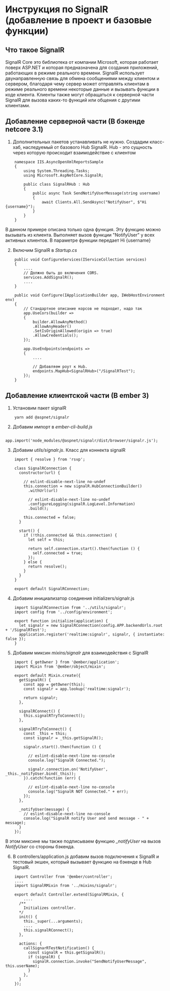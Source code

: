 # Инструкция по SignalR (добавление в проект и базовые функции)

## Что такое SignalR

SignalR Core это библиотека от компании Microsoft, которая работает поверх ASP.NET и которая предназначена для создания приложений, работающих в режиме реального времени. SignalR использует двунаправленную связь для обмена сообщениями между клиентом и сервером, благодаря чему сервер может отправлять клиентам в режиме реального времени некоторые данные и вызывать функции в коде клиента. Клиенты также могут обращаться к серверной части SignalR для вызова каких-то функций или общения с другими клиентами.

## Добавление серверной части (В бэкенде netcore 3.1)

1) Дополнительных пакетов устанавливать не нужно. Создадим класс-хаб, наследуемый от базового Hub SignalR. Hub - это сущность через которую происходит взаимодействие с клиентом
```
    namespace IIS.AsyncOpenXmlReportsSample
    {
        using System.Threading.Tasks;
        using Microsoft.AspNetCore.SignalR;
    
    	public class SignalRHub : Hub
        {
            public async Task SendNotifyUserMessage(string username)
            {
                await Clients.All.SendAsync("NotifyUser", $"Hi {username}");
            }
        }
    }
```

В данном примере описана только одна функция. Эту функцию можно вызывать из клиента. Выполняет вызов функции "NotifyUser" у всех активных клиентов. В параметре функции передает Hi {username}

2) Включим SignalR в *Startup.cs*

```
    public void ConfigureServices(IServiceCollection services)
    {
    	....
    	// Должно быть до включения CORS.
    	services.AddSignalR();
    	....
    }
    
    public void Configure(IApplicationBuilder app, IWebHostEnvironment env)
    {
    	// Стандартное описание корсов не подходит, надо так
    	app.UseCors(builder =>
    	{
    		builder.AllowAnyMethod()
    		.AllowAnyHeader()
    		.SetIsOriginAllowed(origin => true)
    		.AllowCredentials();
    	});
    
    	app.UseEndpoints(endpoints =>
    	{
    		....
    
    		// Добавляем роут к Hub.
    		endpoints.MapHub<SignalRHub>("/SignalRTest");
    	});
    }
```

## Добавление клиентской части (В ember 3)

1) Установим пакет signalR

```
    yarn add @aspnet/signalr
```

2) Добавим импорт в *ember-cli-build.js*

```
      app.import('node_modules/@aspnet/signalr/dist/browser/signalr.js');
```

3) Добавим *utils/signalr.js*. Класс для коннекта signalR

```
    import { resolve } from 'rsvp';
    
    class SignalRConnection {
      constructor(url) {
    
        // eslint-disable-next-line no-undef
        this.connection = new signalR.HubConnectionBuilder()
          .withUrl(url)
    
          // eslint-disable-next-line no-undef
          .configureLogging(signalR.LogLevel.Information)
          .build();
    
        this.connected = false;
      }
    
      start() {
        if (!this.connected && this.connection) {
          let self = this;
    
          return self.connection.start().then(function () {
            self.connected = true;
          });
        } else {
          return resolve();
        }
      }
    }
    
    export default SignalRConnection;
```

4) Добавим инициализатор соедиения initializers/signalr.js

```
    import SignalRConnection from '../utils/signalr';
    import config from '../config/environment';
    
    export function initialize(application) {
      let signalr = new SignalRConnection(config.APP.backendUrls.root + '/SignalRTest');
      application.register('realtime:signalr', signalr, { instantiate: false });
    }
```

5) Добавим миксин *mixins/signalr* для взаимодействия с SignalR

```
    import { getOwner } from '@ember/application';
    import Mixin from '@ember/object/mixin';
    
    export default Mixin.create({
      getSignalR() {
        const app = getOwner(this);
        const signalr = app.lookup('realtime:signalr');
    
        return signalr;
      },
      
      signalRConnect() {
        this.signalRTryToConnect();
      },
    
      signalRTryToConnect() {
        const _this = this;
        const signalr = _this.getSignalR();
    
        signalr.start().then(function () {
    
          // eslint-disable-next-line no-console
          console.log("SignalR Connected.");
    
          signalr.connection.on('NotifyUser', _this._notifyUser.bind(_this));
        }).catch(function (err) {
    
          // eslint-disable-next-line no-console
          console.log("SignalR NOT Connected." + err);
        });
      },
    
      _notifyUser(message) {
        // eslint-disable-next-line no-console
        console.log("SignalR notify User and send message - " + message);
      }
    });
```

В этом миксине мы также подписываем функцию *_notifyUser*   на вызов *NotifyUser* со стороны бэкенда.

6)  В controllers/application.js добавим вызов подключения к SignalR и тестовый экшен, который вызывает функцию на бэкенде в Hub SignalR.

```
    import Controller from '@ember/controller';
    ....
    import SignalRMixin from '../mixins/signalr';
    
    export default Controller.extend(SignalRMixin, {
    	....
      /**
        Initializes controller.
      */
      init() {
        this._super(...arguments);
    	....
        this.signalRConnect();
      },
    
      actions: {
        callSignarRTestNotification() {
          const signalR = this.getSignalR();
          if (signalR) {
            signalR.connection.invoke("SendNotifyUserMessage", this.userName);
          }
        },
      }
    });
```

